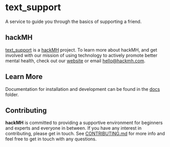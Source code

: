 # text_support

A service to guide you through the basics of supporting a friend.

## hackMH

[text_support](https://github.com/hackmh/text_support) is a
[hackMH](http://hackmh.com) project. To learn more about hackMH, and get
involved with our mission of using technology to actively promote better mental
health, check out our [website](http://hackmh.com) or email
[hello@hackmh.com](mailto:hello@hackmh.com).

## Learn More

Documentation for installation and development can be found in the [docs](./docs)
folder.

## Contributing

**hackMH** is committed to providing a supportive environment for beginners and
experts and everyone in between. If you have any interest in contributing,
please get in touch. See [CONTRIBUTING.md](./CONTRIBUTING.md) for more info and
feel free to get in touch with any questions.
